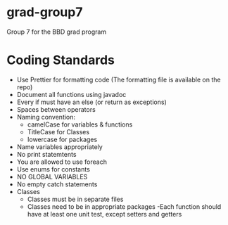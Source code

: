 # grad-group7
Group 7 for the BBD grad program

# Coding Standards


- Use Prettier for formatting code (The formatting file is available on the repo)
- Document all functions using javadoc
- Every if must have an else (or return as exceptions)
- Spaces between operators
- Naming convention:
    - camelCase for variables & functions
    - TitleCase for Classes
    - lowercase for packages
- Name variables appropriately
- No print statemtents
- You are allowed to use foreach
- Use enums for constants
- NO GLOBAL VARIABLES
- No empty catch statements
- Classes
    - Classes must be in separate files
    - Classes need to be in appropriate packages
-Each function should have at least one unit test, except setters and getters

